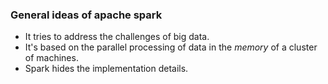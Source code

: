 ### General ideas of apache spark
* It tries to address the challenges of big data.
* It's based on the parallel processing of data in the _memory_ of a cluster of machines.
* Spark hides the implementation details.
